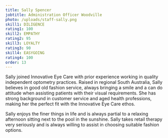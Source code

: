 ```yaml
---
title: Sally Spencer
jobtitle: Administration Officer Woodville
photo: /uploads/staff-sally.png
skill1: DILIGENCE
rating1: 100
skill2: EMPATHY
rating2: 95
skill3: LOYALTY
rating3: 90
skill4: EASYGOING
rating4: 100
order: 13
---
```


Sally joined Innovative Eye Care with prior experience working in quality independent optometry practices. Raised in regional South Australia, Sally believes in good old fashion service, always bringing a smile and a can do attitude when assisting patients with their visual requirements. She has strong background in customer service and aged health professions, making her the perfect fit with the Innovative Eye Care ethos.

Sally enjoys the finer things in life and is always partial to a relaxing afternoon sitting next to the pool in the sunshine. Sally takes retail therapy very seriously and is always willing to assist in choosing suitable fashion options.
